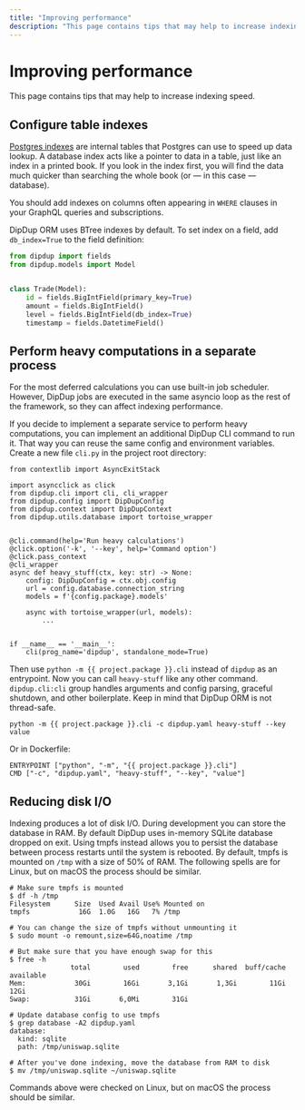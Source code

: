 ```yaml
---
title: "Improving performance"
description: "This page contains tips that may help to increase indexing speed."
---
```


# Improving performance

This page contains tips that may help to increase indexing speed.

## Configure table indexes

[Postgres indexes](https://www.postgresql.org/docs/current/indexes-types.html) are internal tables that Postgres can use to speed up data lookup. A database index acts like a pointer to data in a table, just like an index in a printed book. If you look in the index first, you will find the data much quicker than searching the whole book (or — in this case — database).

You should add indexes on columns often appearing in `WHERE` clauses in your GraphQL queries and subscriptions.

DipDup ORM uses BTree indexes by default. To set index on a field, add `db_index=True` to the field definition:

```python
from dipdup import fields
from dipdup.models import Model


class Trade(Model):
    id = fields.BigIntField(primary_key=True)
    amount = fields.BigIntField()
    level = fields.BigIntField(db_index=True)
    timestamp = fields.DatetimeField()
```

## Perform heavy computations in a separate process

For the most deferred calculations you can use built-in job scheduler. However, DipDup jobs are executed in the same asyncio loop as the rest of the framework, so they can affect indexing performance.

If you decide to implement a separate service to perform heavy computations, you can implement an additional DipDup CLI command to run it. That way you can reuse the same config and environment variables. Create a new file `cli.py` in the project root directory:

```python[cli.py]
from contextlib import AsyncExitStack

import asyncclick as click
from dipdup.cli import cli, cli_wrapper
from dipdup.config import DipDupConfig
from dipdup.context import DipDupContext
from dipdup.utils.database import tortoise_wrapper


@cli.command(help='Run heavy calculations')
@click.option('-k', '--key', help='Command option')
@click.pass_context
@cli_wrapper
async def heavy_stuff(ctx, key: str) -> None:
    config: DipDupConfig = ctx.obj.config
    url = config.database.connection_string
    models = f'{config.package}.models'

    async with tortoise_wrapper(url, models):
        ...


if __name__ == '__main__':
    cli(prog_name='dipdup', standalone_mode=True)
```

Then use `python -m {{ project.package }}.cli` instead of `dipdup` as an entrypoint. Now you can call `heavy-stuff` like any other command. `dipdup.cli:cli` group handles arguments and config parsing, graceful shutdown, and other boilerplate. Keep in mind that DipDup ORM is not thread-safe.

```shell [Terminal]
python -m {{ project.package }}.cli -c dipdup.yaml heavy-stuff --key value
```

Or in Dockerfile:

```docker [Dockerfile]
ENTRYPOINT ["python", "-m", "{{ project.package }}.cli"]
CMD ["-c", "dipdup.yaml", "heavy-stuff", "--key", "value"]
```

## Reducing disk I/O

Indexing produces a lot of disk I/O. During development you can store the database in RAM. By default DipDup uses in-memory SQLite database dropped on exit. Using tmpfs instead allows you to persist the database between process restarts until the system is rebooted. By default, tmpfs is mounted on `/tmp` with a size of 50% of RAM. The following spells are for Linux, but on macOS the process should be similar.

```shell [Terminal]
# Make sure tmpfs is mounted
$ df -h /tmp
Filesystem      Size  Used Avail Use% Mounted on
tmpfs            16G  1.0G   16G   7% /tmp

# You can change the size of tmpfs without unmounting it
$ sudo mount -o remount,size=64G,noatime /tmp

# But make sure that you have enough swap for this
$ free -h
               total        used        free      shared  buff/cache   available
Mem:            30Gi        16Gi       3,1Gi       1,3Gi        11Gi        12Gi
Swap:           31Gi       6,0Mi        31Gi

# Update database config to use tmpfs
$ grep database -A2 dipdup.yaml
database:
  kind: sqlite
  path: /tmp/uniswap.sqlite

# After you've done indexing, move the database from RAM to disk
$ mv /tmp/uniswap.sqlite ~/uniswap.sqlite
```

Commands above were checked on Linux, but on macOS the process should be similar.
